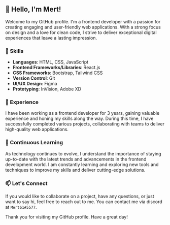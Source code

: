 ## 👋 Hello, I'm Mert!

Welcome to my GitHub profile. I'm a frontend developer with a passion for creating engaging and user-friendly web applications. With a strong focus on design and a love for clean code, I strive to deliver exceptional digital experiences that leave a lasting impression.

### 🚀 Skills

- **Languages**: HTML, CSS, JavaScript
- **Frontend Frameworks/Libraries**: React.js
- **CSS Frameworks**: Bootstrap, Tailwind CSS
- **Version Control**: Git
- **UI/UX Design**: Figma
- **Prototyping**: InVision, Adobe XD

### 💼 Experience

I have been working as a frontend developer for 3 years, gaining valuable experience and honing my skills along the way. During this time, I have successfully completed various projects, collaborating with teams to deliver high-quality web applications.

### 🌱 Continuous Learning

As technology continues to evolve, I understand the importance of staying up-to-date with the latest trends and advancements in the frontend development world. I am constantly learning and exploring new tools and techniques to improve my skills and deliver cutting-edge solutions.

### 📫 Let's Connect

If you would like to collaborate on a project, have any questions, or just want to say hi, feel free to reach out to me. You can contact me via discord at `Mert61#5577`.

Thank you for visiting my GitHub profile. Have a great day!
